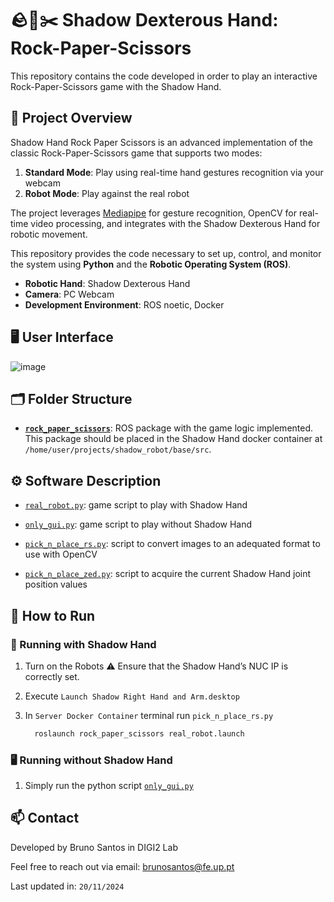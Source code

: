 # 🪨📄✂️ Shadow Dexterous Hand: Rock-Paper-Scissors

This repository contains the code developed in order to play an interactive Rock-Paper-Scissors game with the Shadow Hand.

## 📌 Project Overview

Shadow Hand Rock Paper Scissors is an advanced implementation of the classic Rock-Paper-Scissors game that supports two modes: 
 1. **Standard Mode**: Play using real-time hand gestures recognition via your webcam
 2. **Robot Mode**: Play against the real robot

The project leverages [Mediapipe](https://ai.google.dev/edge/mediapipe/solutions/vision/hand_landmarker) for gesture recognition, OpenCV for real-time video processing, and integrates with the Shadow Dexterous Hand for robotic movement.

This repository provides the code necessary to set up, control, and monitor the system using **Python** and the **Robotic Operating System (ROS)**.
 - **Robotic Hand**: Shadow Dexterous Hand
 - **Camera**: PC Webcam
 - **Development Environment**: ROS noetic, Docker

## 🖥️ User Interface

![image](https://github.com/user-attachments/assets/d7f4ec6f-ff2e-4268-ae7e-e9484beefc93)

## 🗂️ Folder Structure
 - **[`rock_paper_scissors`](rock_paper_scissors)**: ROS package with the game logic implemented. This package should be placed in the Shadow Hand docker container at `/home/user/projects/shadow_robot/base/src`.

## ⚙️ Software Description
 - [`real_robot.py`](rock_paper_scissors/src/real_robot.py): game script to play with Shadow Hand
   
 - [`only_gui.py`](rock_paper_scissors/src/only_gui.py): game script to play without Shadow Hand
   
 - [`pick_n_place_rs.py`](rock_paper_scissors/scripts/convert_png.py): script to convert images to an adequated format to use with OpenCV
 
 - [`pick_n_place_zed.py`](rock_paper_scissors/scripts/get_shadow_joints.py): script to acquire the current Shadow Hand joint position values


## 🚀 How to Run

### 🦾 Running with Shadow Hand

1. Turn on the Robots
   ⚠️ Ensure that the Shadow Hand’s NUC IP is correctly set.
   
2. Execute `Launch Shadow Right Hand and Arm.desktop`

3. In `Server Docker Container` terminal run `pick_n_place_rs.py`
    ```bash
      roslaunch rock_paper_scissors real_robot.launch
    ```
    
### 🖥️ Running without Shadow Hand

1. Simply run the python script [`only_gui.py`](rock_paper_scissors/src/only_gui.py)

    
## 📫 Contact

Developed by Bruno Santos in DIGI2 Lab

Feel free to reach out via email: brunosantos@fe.up.pt

Last updated in: ``20/11/2024``

